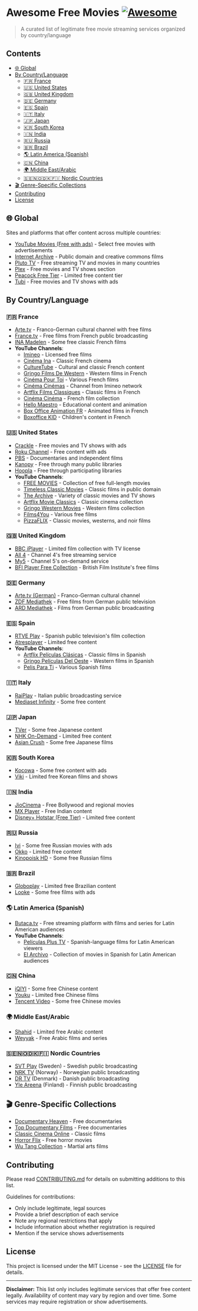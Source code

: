 # Awesome Free Movies [![Awesome](https://awesome.re/badge.svg)](https://awesome.re)

> A curated list of legitimate free movie streaming services organized by country/language

## Contents

- [🌐 Global](#global)
- [By Country/Language](#by-countrylanguage)
  - [🇫🇷 France](#france)
  - [🇺🇸 United States](#united-states)
  - [🇬🇧 United Kingdom](#united-kingdom)
  - [🇩🇪 Germany](#germany)
  - [🇪🇸 Spain](#spain)
  - [🇮🇹 Italy](#italy)
  - [🇯🇵 Japan](#japan)
  - [🇰🇷 South Korea](#south-korea)
  - [🇮🇳 India](#india)
  - [🇷🇺 Russia](#russia)
  - [🇧🇷 Brazil](#brazil)
  - [🌎 Latin America (Spanish)](#latin-america-spanish)
  - [🇨🇳 China](#china)
  - [🌍 Middle East/Arabic](#middle-eastarabic)
  - [🇸🇪🇳🇴🇩🇰🇫🇮 Nordic Countries](#nordic-countries)
- [🎬 Genre-Specific Collections](#genre-specific-collections)
- [Contributing](#contributing)
- [License](#license)

## 🌐 Global

Sites and platforms that offer content across multiple countries:

- [YouTube Movies (Free with ads)](https://www.youtube.com/feed/storefront?bp=kgEDCPkBGAU%3D) - Select free movies with advertisements
- [Internet Archive](https://archive.org/details/feature_films) - Public domain and creative commons films
- [Pluto TV](https://pluto.tv/) - Free streaming TV and movies in many countries
- [Plex](https://www.plex.tv/) - Free movies and TV shows section
- [Peacock Free Tier](https://www.peacocktv.com/) - Limited free content tier
- [Tubi](https://tubitv.com/) - Free movies and TV shows with ads

## By Country/Language

### 🇫🇷 France

- [Arte.tv](https://www.arte.tv/fr/) - Franco-German cultural channel with free films
- [France.tv](https://www.france.tv/films/) - Free films from French public broadcasting
- [INA Madelen](https://madelen.ina.fr/) - Some free classic French films
- **YouTube Channels**:
  - [Imineo](https://www.youtube.com/@imineo/videos) - Licensed free films
  - [Cinéma Ina](https://www.youtube.com/c/Inafrcine) - Classic French cinema
  - [CultureTube](https://www.youtube.com/@CultureTube) - Cultural and classic French content
  - [Grjngo Films De Western](https://www.youtube.com/@GrjngoFilmsDeWestern) - Western films in French
  - [Cinéma Pour Toi](https://www.youtube.com/@CinemaPourToi) - Various French films
  - [Cinéma Cinémas](https://www.youtube.com/@CinemaCinemas) - Channel from Imineo network
  - [Artflix Films Classiques](https://www.youtube.com/@ArtflixFilmsClassiques) - Classic films in French
  - [Cinéma Cinéma](https://www.youtube.com/channel/UCMQMViObVfaALDRtFnmUWgA) - French film collection
  - [Hello Maestro](https://www.youtube.com/@HelloMaestrofr) - Educational content and animation
  - [Box Office Animation FR](https://www.youtube.com/@BoxOfficeAnimationFR) - Animated films in French
  - [Boxoffice KID](https://www.youtube.com/@BoxofficeKID) - Children's content in French

### 🇺🇸 United States

- [Crackle](https://www.crackle.com/) - Free movies and TV shows with ads
- [Roku Channel](https://therokuchannel.roku.com/) - Free content with ads
- [PBS](https://www.pbs.org/show/film/) - Documentaries and independent films
- [Kanopy](https://www.kanopy.com/) - Free through many public libraries
- [Hoopla](https://www.hoopladigital.com/) - Free through participating libraries
- **YouTube Channels**:
  - [FREE MOVIES](https://www.youtube.com/@FREEMOVIESYT/videos) - Collection of free full-length movies
  - [Timeless Classic Movies](https://www.youtube.com/channel/UCFTTjluTWUFW5nykBbdhe8g) - Classic films in public domain
  - [The Archive](https://www.youtube.com/@TheArchiveTV) - Variety of classic movies and TV shows
  - [Artflix Movie Classics](https://www.youtube.com/@ArtflixMovieClassics) - Classic cinema collection
  - [Grjngo Western Movies](https://www.youtube.com/@GrjngoWesternMovies) - Western films collection
  - [Films4You](https://www.youtube.com/@Films4You) - Various free films
  - [PizzaFLIX](https://www.youtube.com/@PizzaFLIX/featured) - Classic movies, westerns, and noir films

### 🇬🇧 United Kingdom

- [BBC iPlayer](https://www.bbc.co.uk/iplayer) - Limited film collection with TV license
- [All 4](https://www.channel4.com/) - Channel 4's free streaming service
- [My5](https://www.my5.tv/) - Channel 5's on-demand service
- [BFI Player Free Collection](https://player.bfi.org.uk/free) - British Film Institute's free films

### 🇩🇪 Germany

- [Arte.tv (German)](https://www.arte.tv/de/) - Franco-German cultural channel
- [ZDF Mediathek](https://www.zdf.de/filme) - Free films from German public television
- [ARD Mediathek](https://www.ardmediathek.de/filme) - Films from German public broadcasting

### 🇪🇸 Spain

- [RTVE Play](https://www.rtve.es/play/peliculas/) - Spanish public television's film collection
- [Atresplayer](https://www.atresplayer.com/) - Limited free content
- **YouTube Channels**:
  - [Artflix Películas Clásicas](https://www.youtube.com/@ArtflixPeliculasClasicas) - Classic films in Spanish
  - [Grjngo Películas Del Oeste](https://www.youtube.com/@GrjngoPeliculasDelOeste) - Western films in Spanish
  - [Pelis Para Ti](https://www.youtube.com/@PelisParaTi) - Various Spanish films

### 🇮🇹 Italy

- [RaiPlay](https://www.raiplay.it/film) - Italian public broadcasting service
- [Mediaset Infinity](https://www.mediasetinfinity.mediaset.it/) - Some free content

### 🇯🇵 Japan

- [TVer](https://tver.jp/) - Some free Japanese content
- [NHK On-Demand](https://www.nhk-ondemand.jp/) - Limited free content
- [Asian Crush](https://www.asiancrush.com/) - Some free Japanese films

### 🇰🇷 South Korea

- [Kocowa](https://www.kocowa.com/) - Some free content with ads
- [Viki](https://www.viki.com/) - Limited free Korean films and shows

### 🇮🇳 India

- [JioCinema](https://www.jiocinema.com/) - Free Bollywood and regional movies
- [MX Player](https://www.mxplayer.in/) - Free Indian content
- [Disney+ Hotstar (Free Tier)](https://www.hotstar.com/) - Limited free content

### 🇷🇺 Russia

- [Ivi](https://www.ivi.ru/) - Some free Russian movies with ads
- [Okko](https://okko.tv/) - Limited free content
- [Kinopoisk HD](https://hd.kinopoisk.ru/) - Some free Russian films

### 🇧🇷 Brazil

- [Globoplay](https://globoplay.globo.com/) - Limited free Brazilian content
- [Looke](https://www.looke.com.br/) - Some free films with ads

### 🌎 Latin America (Spanish)

- [Butaca.tv](https://butaca.tv/) - Free streaming platform with films and series for Latin American audiences
- **YouTube Channels**:
  - [Películas Plus TV](https://www.youtube.com/@PeliculasPlusTv) - Spanish-language films for Latin American viewers
  - [El Archivo](https://www.youtube.com/@ElArchivo) - Collection of movies in Spanish for Latin American audiences

### 🇨🇳 China

- [iQIYI](https://www.iq.com/) - Some free Chinese content
- [Youku](https://www.youku.com/) - Limited free Chinese films
- [Tencent Video](https://v.qq.com/) - Some free Chinese movies

### 🌍 Middle East/Arabic

- [Shahid](https://shahid.mbc.net/) - Limited free Arabic content
- [Weyyak](https://weyyak.com/) - Free Arabic films and series

### 🇸🇪🇳🇴🇩🇰🇫🇮 Nordic Countries

- [SVT Play](https://www.svtplay.se/) (Sweden) - Swedish public broadcasting
- [NRK TV](https://tv.nrk.no/) (Norway) - Norwegian public broadcasting
- [DR TV](https://www.dr.dk/drtv/) (Denmark) - Danish public broadcasting
- [Yle Areena](https://areena.yle.fi/) (Finland) - Finnish public broadcasting

## 🎬 Genre-Specific Collections

- [Documentary Heaven](https://documentaryheaven.com/) - Free documentaries
- [Top Documentary Films](https://topdocumentaryfilms.com/) - Free documentaries
- [Classic Cinema Online](https://classiccinemaonline.com/) - Classic films
- [Horror Flix](https://www.horrorflix.com/) - Free horror movies
- [Wu Tang Collection](https://www.youtube.com/c/WuTangCollectionTV) - Martial arts films

## Contributing

Please read [CONTRIBUTING.md](CONTRIBUTING.md) for details on submitting additions to this list.

Guidelines for contributions:
- Only include legitimate, legal sources
- Provide a brief description of each service
- Note any regional restrictions that apply
- Include information about whether registration is required
- Mention if the service shows advertisements

## License

This project is licensed under the MIT License - see the [LICENSE](LICENSE) file for details.

---

**Disclaimer:** This list only includes legitimate services that offer free content legally. Availability of content may vary by region and over time. Some services may require registration or show advertisements.